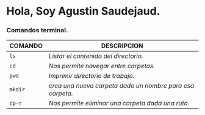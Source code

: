 # Hola, Soy Agustin Saudejaud.


### Comandos terminal.
| COMANDO  | DESCRIPCION |
|---|---|
| `ls` | *Listar el contenido del directorio.* |
| `cd` | *Nos permite navegar entre carpetas.* |
| `pwd` | *Imprimir directorio de trabajo.* |
| `mkdir` | *crea una nueva carpeta dado un nombre para esa carpeta.* |
| `cp-r` | *Nos permite eliminar una carpeta dada una ruta.* |

